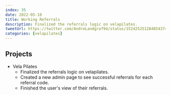 ```yaml
---
index: 35
date: 2022-05-10
title: Working Referrals
description: Finalized the referrals logic on velapilates.
tweetUrl: https://twitter.com/AndreLandgraf94/status/1524252512848543746
categories: [velapilates]
---
```


## Projects

- Vela Pilates
  - Finalized the referrals logic on velapilates.
  - Created a new admin page to see successful referrals for each referral code.
  - Finished the user's view of their referrals.
